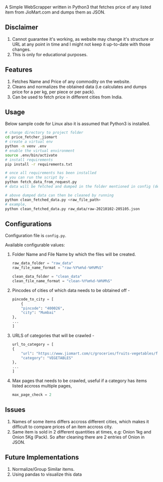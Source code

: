 A Simple WebScrapper written in Python3 that fetches price of any listed item from JioMart.com and dumps them as JSON.

## Disclaimer
1. Cannot guarantee it's working, as website may change it's structure or URL at any point in time and I might not keep it up-to-date with those changes.
2. This is only for educational purposes.

## Features
1. Fetches Name and Price of any commodity on the website.
2. Cleans and normalizes the obtained data (i.e calculates and dumps price for a per kg, per piece or per pack).
3. Can be used to fetch price in different cities from India.

## Usage
Below sample code for Linux also it is assumed that Python3 is installed.    
```bash
# change directory to project folder
cd price_fetcher_jiomart
# create a virtual env
python -m venv .env
# enable the virtual environment
source .env/bin/activate
# install requirements
pip install -r requirements.txt

# once all requirements has been installed
# you can run the script by -
python fetch_data_from_request.py
# data will be fetched and dumped in the folder mentioned in config (default: raw_data)

# above dumped data can then be cleaned by running
python clean_fetched_data.py <raw_file_path>
# example,
python clean_fetched_data.py raw_data/raw-20210102-205105.json
```

## Configurations
Configuration file is `config.py`.  

Available configurable values:
1. Folder Name and File Name by which the files will be created.
    ```python
    raw_data_folder = "raw_data"
    raw_file_name_format = "raw-%Y%m%d-%H%M%S"

    clean_data_folder = "clean_data"
    clean_file_name_format = "clean-%Y%m%d-%H%M%S"
    ```
2. Pincodes of cities of which data needs to be obtained off -
    ```python
    pincode_to_city = [
        {
        "pincode": "400026",
        "city": "Mumbai"
    },
    ...
    ]
    ```
3. URLS of categories that will be crawled -
    ```python
    url_to_category = [
    {
        "url": "https://www.jiomart.com/c/groceries/fruits-vegetables/fresh-vegetables/229",
        "category": "VEGETABLES"
    },
    ...
    ]
    ```
4. Max pages that needs to be crawled, useful if a category has items listed accross multiple pages,
    ```python
    max_page_check = 2
    ```

## Issues
1. Names of some items differs accross different cities, which makes it difficult to compare prices of an item accross city.
2. Same item is sold in 2 different quantities at times, e.g: Onion 1kg and Onion 5Kg (Pack). So after cleaning there are 2 entries of Onion in JSON.

## Future Implementations
1. Normalize/Group Similar items.
2. Using pandas to visualize this data